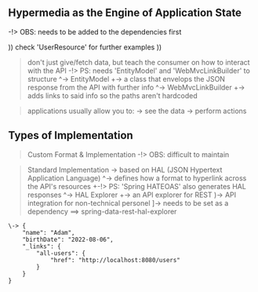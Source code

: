 ## Hypermedia as the Engine of Application State ##
-!> OBS: needs to be added to the dependencies first

)) check 'UserResource' for further examples ))

> don't just give/fetch data, but teach the consumer on how to interact with the API
    -!> PS: needs 'EntityModel' and 'WebMvcLinkBuilder' to structure
    ^-> EntityModel
        +-> a class that envelops the JSON response from the API with further info
    ^-> WebMvcLinkBuilder
        +-> adds links to said info so the paths aren't hardcoded

> applications usually allow you to:
    \-> see the data
    \-> perform actions

## Types of Implementation ##
> Custom Format & Implementation
    \-!> OBS: difficult to maintain 

> Standard Implementation
    \-> based on HAL (JSON Hypertext Application Language)
        ^-> defines how a format to hyperlink across the API's resources
            +-!> PS: 'Spring HATEOAS' also generates HAL responses
        ^-> HAL Explorer
            +-> an API explorer for REST
                )-> API integration for non-technical personel
                    ]-> needs to be set as a dependency ==> spring-data-rest-hal-explorer

    \-> {
        "name": "Adam",
        "birthDate": "2022-08-06",
        "_links": {
            "all-users": {
                "href": "http://localhost:8080/users"
            }
        }
    }